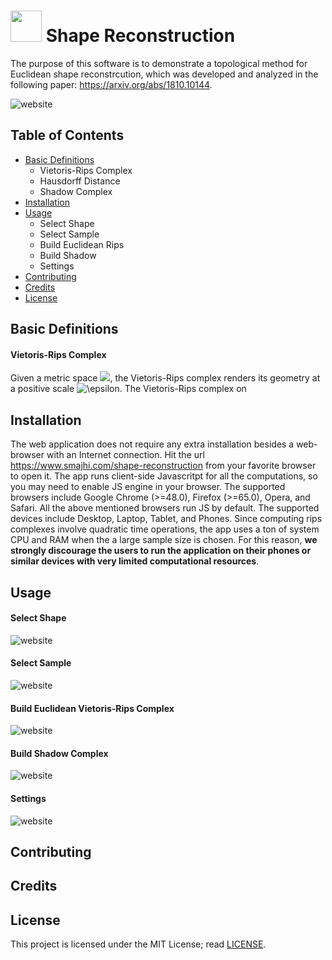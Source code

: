 # <img src="http://www.smajhi.com/shape-reconstruction/img/icon.png" width="50px"> Shape Reconstruction


The purpose of this software is to demonstrate a topological method for Euclidean shape reconstrcution, which was developed and analyzed in the following paper: https://arxiv.org/abs/1810.10144. 

![website](http://www.smajhi.com/shape-reconstruction/img/whole.png)


## Table of Contents
- [Basic Definitions](#basic-definitions)
    - Vietoris-Rips Complex
    - Hausdorff Distance
    - Shadow Complex
- [Installation](#installaion)
- [Usage](#usage)
    - Select Shape
    - Select Sample
    - Build Euclidean Rips
    - Build Shadow
    - Settings
- [Contributing](#contributing)
- [Credits](#credits)
- [License](#license)

## Basic Definitions

#### Vietoris-Rips Complex
Given a metric space <img src="https://latex.codecogs.com/gif.latex?(S,d)" />, the Vietoris-Rips complex renders its geometry at a positive scale <img src="https://latex.codecogs.com/gif.latex?\epsilon" title="\epsilon" />. The Vietoris-Rips complex on 

## Installation
The web application does not require any extra installation besides a web-browser with an Internet connection. Hit the url https://www.smajhi.com/shape-reconstruction from your favorite browser to open it. The app runs client-side Javascritpt for all the computations, so you may need to enable JS engine in your browser. The supported browsers include Google Chrome (>=48.0), Firefox (>=65.0), Opera, and Safari. All the above mentioned browsers run JS by default. The supported devices include Desktop, Laptop, Tablet, and Phones. Since computing rips complexes involve quadratic time operations, the app uses a ton of system CPU and RAM when the a large sample size is chosen. For this reason, **we strongly discourage the users to run the application on their phones or similar devices with very limited computational resources**.

## Usage

#### Select Shape
![website](http://www.smajhi.com/shape-reconstruction/img/shape_select.png)

#### Select Sample
![website](http://www.smajhi.com/shape-reconstruction/img/sample_select.png)

#### Build Euclidean Vietoris-Rips Complex
![website](http://www.smajhi.com/shape-reconstruction/img/build_rips.png)

#### Build Shadow Complex
![website](http://www.smajhi.com/shape-reconstruction/img/build_shadow.png)


#### Settings
![website](http://www.smajhi.com/shape-reconstruction/img/sidebar.png)


## Contributing


## Credits

## License
This project is licensed under the MIT License; read [LICENSE](https://www.smajhi.com/shape-reconstruction/LICENSE).

